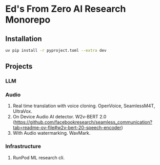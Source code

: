 # Ed's From Zero AI Research Monorepo

## Installation

```bash
uv pip install -r pyproject.toml --extra dev
```

## Projects

### LLM

### Audio

1. Real time translation with voice cloning. OpenVoice, SeamlessM4T, UltraVox.
2. On Device Audio AI detector. W2v-BERT 2.0 (https://github.com/facebookresearch/seamless_communication?tab=readme-ov-file#w2v-bert-20-speech-encoder)
3. With Audio watermarking. WavMark.

### Infrastructure

1. RunPod ML research cli.
